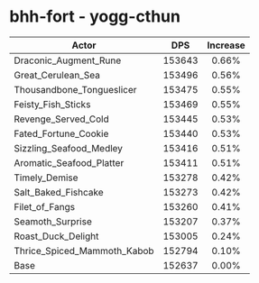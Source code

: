 # bhh-fort - yogg-cthun
| Actor | DPS | Increase |
|---|:---:|:---:|
|Draconic_Augment_Rune|153643|0.66%|
|Great_Cerulean_Sea|153496|0.56%|
|Thousandbone_Tongueslicer|153475|0.55%|
|Feisty_Fish_Sticks|153469|0.55%|
|Revenge_Served_Cold|153445|0.53%|
|Fated_Fortune_Cookie|153440|0.53%|
|Sizzling_Seafood_Medley|153416|0.51%|
|Aromatic_Seafood_Platter|153411|0.51%|
|Timely_Demise|153278|0.42%|
|Salt_Baked_Fishcake|153273|0.42%|
|Filet_of_Fangs|153260|0.41%|
|Seamoth_Surprise|153207|0.37%|
|Roast_Duck_Delight|153005|0.24%|
|Thrice_Spiced_Mammoth_Kabob|152794|0.10%|
|Base|152637|0.00%|
